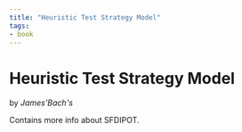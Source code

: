 ```yaml
---
title: "Heuristic Test Strategy Model"
tags:
- book
---
```


# Heuristic Test Strategy Model
by *James'Bach's* 

Contains more info about SFDIPOT.
